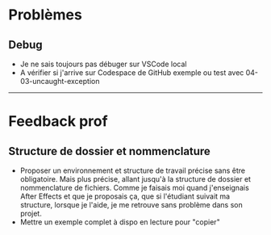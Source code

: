 # Problèmes

## Debug
- Je ne sais toujours pas débuger sur VSCode local
- A vérifier si j'arrive sur Codespace de GitHub
exemple ou test avec 04-03-uncaught-exception




---

# Feedback prof

## Structure de dossier et nommenclature
- Proposer un environnement et structure de travail précise sans être obligatoire. Mais plus précise, allant jusqu'à la structure de dossier et nommenclature de fichiers. Comme je faisais moi quand j'enseignais After Effects et que je proposais ça, que si l'étudiant suivait ma structure, lorsque je l'aide, je me retrouve sans problème dans son projet.
- Mettre un exemple complet à dispo en lecture pour "copier"